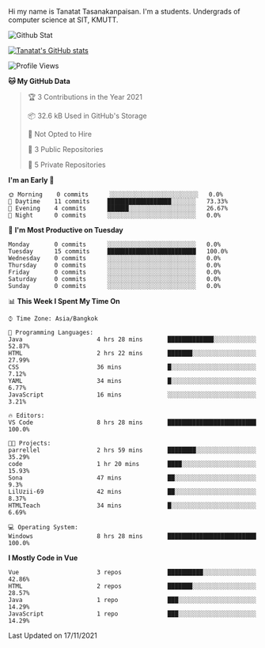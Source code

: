 Hi my name is Tanatat Tasanakanpaisan. I'm a students. Undergrads of computer science at SIT, KMUTT.

![Github Stat](https://github-profile-summary-cards.vercel.app/api/cards/profile-details?username=LilUzii-69&theme=dracula)

[![Tanatat's GitHub stats](https://github-readme-stats.vercel.app/api?username=LilUzii-69&show_icons=true&theme=radical)](https://github.com/anuraghazra/github-readme-stats)

<!--START_SECTION:waka-->
![Profile Views](http://img.shields.io/badge/Profile%20Views-47-blue)

**🐱 My GitHub Data** 

> 🏆 3 Contributions in the Year 2021
 > 
> 📦 32.6 kB Used in GitHub's Storage 
 > 
> 🚫 Not Opted to Hire
 > 
> 📜 3 Public Repositories 
 > 
> 🔑 5 Private Repositories  
 > 
**I'm an Early 🐤** 

```text
🌞 Morning    0 commits      ░░░░░░░░░░░░░░░░░░░░░░░░░   0.0% 
🌆 Daytime    11 commits     ██████████████████░░░░░░░   73.33% 
🌃 Evening    4 commits      ██████░░░░░░░░░░░░░░░░░░░   26.67% 
🌙 Night      0 commits      ░░░░░░░░░░░░░░░░░░░░░░░░░   0.0%

```
📅 **I'm Most Productive on Tuesday** 

```text
Monday       0 commits      ░░░░░░░░░░░░░░░░░░░░░░░░░   0.0% 
Tuesday      15 commits     █████████████████████████   100.0% 
Wednesday    0 commits      ░░░░░░░░░░░░░░░░░░░░░░░░░   0.0% 
Thursday     0 commits      ░░░░░░░░░░░░░░░░░░░░░░░░░   0.0% 
Friday       0 commits      ░░░░░░░░░░░░░░░░░░░░░░░░░   0.0% 
Saturday     0 commits      ░░░░░░░░░░░░░░░░░░░░░░░░░   0.0% 
Sunday       0 commits      ░░░░░░░░░░░░░░░░░░░░░░░░░   0.0%

```


📊 **This Week I Spent My Time On** 

```text
⌚︎ Time Zone: Asia/Bangkok

💬 Programming Languages: 
Java                     4 hrs 28 mins       █████████████░░░░░░░░░░░░   52.87% 
HTML                     2 hrs 22 mins       ███████░░░░░░░░░░░░░░░░░░   27.99% 
CSS                      36 mins             █░░░░░░░░░░░░░░░░░░░░░░░░   7.12% 
YAML                     34 mins             █░░░░░░░░░░░░░░░░░░░░░░░░   6.77% 
JavaScript               16 mins             ░░░░░░░░░░░░░░░░░░░░░░░░░   3.21%

🔥 Editors: 
VS Code                  8 hrs 28 mins       █████████████████████████   100.0%

🐱‍💻 Projects: 
parrellel                2 hrs 59 mins       ████████░░░░░░░░░░░░░░░░░   35.29% 
code                     1 hr 20 mins        ████░░░░░░░░░░░░░░░░░░░░░   15.93% 
Sona                     47 mins             ██░░░░░░░░░░░░░░░░░░░░░░░   9.3% 
LilUzii-69               42 mins             ██░░░░░░░░░░░░░░░░░░░░░░░   8.37% 
HTMLTeach                34 mins             █░░░░░░░░░░░░░░░░░░░░░░░░   6.69%

💻 Operating System: 
Windows                  8 hrs 28 mins       █████████████████████████   100.0%

```

**I Mostly Code in Vue** 

```text
Vue                      3 repos             ██████████░░░░░░░░░░░░░░░   42.86% 
HTML                     2 repos             ███████░░░░░░░░░░░░░░░░░░   28.57% 
Java                     1 repo              ███░░░░░░░░░░░░░░░░░░░░░░   14.29% 
JavaScript               1 repo              ███░░░░░░░░░░░░░░░░░░░░░░   14.29%

```



 Last Updated on 17/11/2021
<!--END_SECTION:waka-->